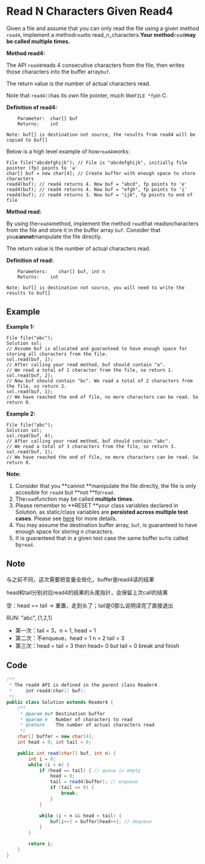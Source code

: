 # Read N Characters Given Read4

Given a file and assume that you can only read the file using a given method `read4`, implement a method`read`to read_n_characters.**Your method**`read`**may be called multiple times.**

**Method read4:**

The API `read4`reads 4 consecutive characters from the file, then writes those characters into the buffer array`buf`.

The return value is the number of actual characters read.

Note that `read4()`has its own file pointer, much like`FILE *fp`in C.

**Definition of read4:**

```
    Parameter:  char[] buf
    Returns:    int

Note: buf[] is destination not source, the results from read4 will be copied to buf[]
```

Below is a high level example of how`read4`works:

```
File file("abcdefghijk"); // File is "abcdefghijk", initially file pointer (fp) points to 'a'
char[] buf = new char[4]; // Create buffer with enough space to store characters
read4(buf); // read4 returns 4. Now buf = "abcd", fp points to 'e'
read4(buf); // read4 returns 4. Now buf = "efgh", fp points to 'i'
read4(buf); // read4 returns 3. Now buf = "ijk", fp points to end of file
```

**Method read:**

By using the`read4`method, implement the method `read`that readsncharacters from the file and store it in the buffer array `buf`. Consider that you**cannot**manipulate the file directly.

The return value is the number of actual characters read.

**Definition of read:**

```
    Parameters:    char[] buf, int n
    Returns:    int

Note: buf[] is destination not source, you will need to write the results to buf[]
```

## Example

**Example 1:**

```
File file("abc");
Solution sol;
// Assume buf is allocated and guaranteed to have enough space for storing all characters from the file.
sol.read(buf, 1); 
// After calling your read method, buf should contain "a". 
// We read a total of 1 character from the file, so return 1.
sol.read(buf, 2); 
// Now buf should contain "bc". We read a total of 2 characters from the file, so return 2.
sol.read(buf, 1); 
// We have reached the end of file, no more characters can be read. So return 0.
```

**Example 2:**

```
File file("abc");
Solution sol;
sol.read(buf, 4); 
// After calling your read method, buf should contain "abc". 
// We read a total of 3 characters from the file, so return 3.
sol.read(buf, 1); 
// We have reached the end of file, no more characters can be read. So return 0.
```

**Note:**

1. Consider that you **cannot **manipulate the file directly, the file is only accesible for `read4` but  **not **for`read`.
2. The`read`function may be called **multiple times**.
3. Please remember to **RESET **your class variables declared in Solution, as static/class variables are **persisted across multiple test cases**. Please see [here](https://leetcode.com/faq/) for more details.
4. You may assume the destination buffer array, `buf`, is guaranteed to have enough space for storing _n_ characters.
5. It is guaranteed that in a given test case the same buffer `buf`is called by`read`.

## Note

与之前不同，这次需要把变量全局化，buffer是read4读的结果

head和tail分别对应read4的结果的头尾指针，会保留上次call的结果

空：head == tail -> 重置，走到头了；tail是0那么说明读完了直接退出

RUN: "abc", \[1,2,1]

* 第一次：tail = 3，n = 1, head = 1
* 第二次：不enqueue，head = 1 n = 2 tail = 3
* 第三次：head = tail = 3 then head= 0 but tail = 0 break and finish

## Code

```java
/**
 * The read4 API is defined in the parent class Reader4.
 *     int read4(char[] buf); 
 */
public class Solution extends Reader4 {
    /**
     * @param buf Destination buffer
     * @param n   Number of characters to read
     * @return    The number of actual characters read
     */
    char[] buffer = new char[4];
    int head = 0; int tail = 0;

    public int read(char[] buf, int n) {
        int i = 0;
        while (i < n) {
            if (head == tail) { // queue is empty
                head = 0;
                tail = read4(buffer); // enqueue
                if (tail == 0) {
                    break;
                }
            }

            while (i < n && head < tail) {
                buf[i++] = buffer[head++]; // dequeue
            }
        }

        return i;
    }
}
```

